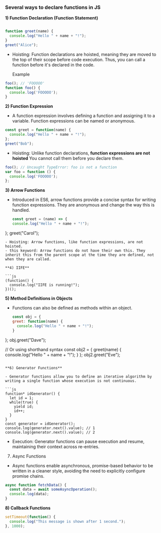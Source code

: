 ### Several ways to declare functions in JS

**1) Function Declaration (Function Statement)**

```js

function greet(name) {
  console.log("Hello " + name + "!");
}
greet("Alice");

```

- Hoisting: Function declarations are hoisted, meaning they are moved to the top of their scope before code execution. Thus, you can call a function before it's declared in the code.

  Example

```js
foo(); // 'FOOOOO'
function foo() {
  console.log('FOOOOO');
}
```

**2) Function Expression**

- A function expression involves defining a function and assigning it to a variable. Function expressions can be named or anonymous.

```js
const greet = function(name) {
  console.log("Hello " + name + "!");
};
greet("Bob");
```

- Hoisting: Unlike function declarations, **function expressions are not hoisted** You cannot call them before you declare them.

```js
foo(); // Uncaught TypeError: foo is not a function
var foo = function () {
  console.log('FOOOOO');
};
```

**3) Arrow Functions**

- Introduced in ES6, arrow functions provide a concise syntax for writing function expressions. They are anonymous and change the way this is handled.

  ```js
  const greet = (name) => {
  console.log("Hello " + name + "!");
};
greet("Carol");

```
- Hoisting: Arrow functions, like function expressions, are not hoisted.
- this keyword: Arrow functions do not have their own this. They inherit this from the parent scope at the time they are defined, not when they are called.

**4) IIFE**

```js
(function() {
  console.log("IIFE is running!");
})();

```


**5)  Method Definitions in Objects**

- Functions can also be defined as methods within an object.

  ```js
  const obj = {
  greet: function(name) {
    console.log("Hello " + name + "!");
  }
};
obj.greet("Dave");

// Or using shorthand syntax
const obj2 = {
  greet(name) {
    console.log("Hello " + name + "!");
  }
};
obj2.greet("Eve");
```

**6) Generator Functions**

- Generator functions allow you to define an iterative algorithm by writing a single function whose execution is not continuous.

```js
function* idGenerator() {
  let id = 1;
  while(true) {
    yield id;
    id++;
  }
}
const generator = idGenerator();
console.log(generator.next().value); // 1
console.log(generator.next().value); // 2
```

- Execution: Generator functions can pause execution and resume, maintaining their context across re-entries.


7) Async Functions

- Async functions enable asynchronous, promise-based behavior to be written in a cleaner style, avoiding the need to explicitly configure promise chains.


```js
async function fetchData() {
  const data = await someAsyncOperation();
  console.log(data);
}
```

**8) Callback Functions**

```js
setTimeout(function() {
  console.log("This message is shown after 1 second.");
}, 1000);
```



